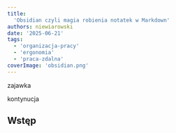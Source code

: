 ```yaml
---
title:
  'Obsidian czyli magia robienia notatek w Markdown'
authors: niewiarowski
date: '2025-06-21'
tags:
  - 'organizacja-pracy'
  - 'ergonomia'
  - 'praca-zdalna'
coverImage: 'obsidian.png'
---
```


zajawka

<!--truncate-->

kontynucja

## Wstęp


